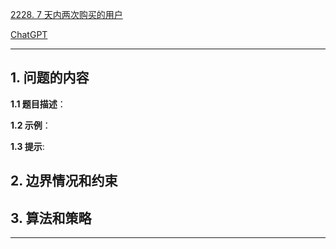 [2228. 7 天内两次购买的用户](https://leetcode.cn/problems/users-with-two-purchases-within-seven-days)

[ChatGPT](chat.openai.com)

---

## 1. 问题的内容
**1.1 题目描述**：

**1.2 示例**：

**1.3 提示**:

## 2. 边界情况和约束


## 3. 算法和策略

---

